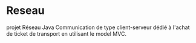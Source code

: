 # Reseau
projet Réseau Java 
Communication de type client-serveur dédié à l'achat de ticket de transport en utilisant le model MVC.
